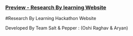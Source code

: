 ### [Preview - Research By learning Website](https://creators-rblh.netlify.app/)

#Research By Learning Hackathon Website

Developed By Team Salt & Pepper  : 
(Oshi Raghav & Aryan)
